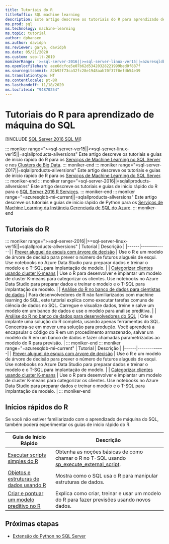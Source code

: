 ```yaml
---
title: Tutoriais do R
titleSuffix: SQL machine learning
description: Este artigo descreve os tutoriais do R para aprendizado de máquina do SQL. Saiba como executar scripts e criar modelos de machine learning.
ms.prod: sql
ms.technology: machine-learning
ms.topic: tutorial
author: dphansen
ms.author: davidph
ms.reviewer: garye, davidph
ms.date: 05/21/2020
ms.custom: seo-lt-2019
monikerRange: '>=sql-server-2016||>=sql-server-linux-ver15||=azuresqldb-mi-current||=sqlallproducts-allversions'
ms.openlocfilehash: aee6dcfce5e07b62d53420328221999bed0f887f
ms.sourcegitcommit: 82b92f73ca32fc28e1948aab70f37f0efdb54e39
ms.translationtype: HT
ms.contentlocale: pt-BR
ms.lasthandoff: 11/18/2020
ms.locfileid: "94870254"
---
```

# <a name="r-tutorials-for-sql-machine-learning"></a>Tutoriais do R para aprendizado de máquina do SQL
[!INCLUDE [SQL Server 2016 SQL MI](../../includes/applies-to-version/sqlserver2016-asdbmi.md)]

::: moniker range=">=sql-server-ver15||>=sql-server-linux-ver15||=sqlallproducts-allversions"
Este artigo descreve os tutoriais e guias de início rápido do R para os [Serviços de Machine Learning no SQL Server](../sql-server-machine-learning-services.md) e nos [Clusters de Big Data](../../big-data-cluster/machine-learning-services.md).
::: moniker-end
::: moniker range="=sql-server-2017||=sqlallproducts-allversions"
Este artigo descreve os tutoriais e guias de início rápido de R para os [Serviços de Machine Learning do SQL Server](../sql-server-machine-learning-services.md).
::: moniker-end
::: moniker range="=sql-server-2016||=sqlallproducts-allversions"
Este artigo descreve os tutoriais e guias de início rápido do R para o [SQL Server 2016 R Services](../r/sql-server-r-services.md).
::: moniker-end
::: moniker range="=azuresqldb-mi-current||=sqlallproducts-allversions"
Este artigo descreve os tutoriais e guias de início rápido de Python para os [Serviços de Machine Learning da Instância Gerenciada de SQL do Azure](/azure/azure-sql/managed-instance/machine-learning-services-overview).
::: moniker-end

<a name="bkmk_sqltutorials"></a>

## <a name="r-tutorials"></a>Tutoriais do R

::: moniker range=">=sql-server-2016||>=sql-server-linux-ver15||=sqlallproducts-allversions"
| Tutorial | Descrição |
|------|-------------|
| [Prever aluguel de esquis com árvore de decisão](r-predictive-model-introduction.md) | Use o R e um modelo de árvore de decisão para prever o número de futuros aluguéis de esqui. Use notebooks no Azure Data Studio para preparar dados e treinar o modelo e o T-SQL para implantação de modelo. |
| [Categorizar clientes usando cluster K-means](r-clustering-model-introduction.md) | Use o R para desenvolver e implantar um modelo de cluster K-means para categorizar os clientes. Use notebooks no Azure Data Studio para preparar dados e treinar o modelo e o T-SQL para implantação de modelo. |
| [Análise do R no banco de dados para cientistas de dados](../tutorials/walkthrough-data-science-end-to-end-walkthrough.md) | Para desenvolvedores de R não familiarizados com machine learning do SQL, este tutorial explica como executar tarefas comuns de ciência de dados no SQL. Carregue e visualize dados, treine e salve um modelo em um banco de dados e use o modelo para análise preditiva. |
| [Análise do R no banco de dados para desenvolvedores do SQL](../tutorials/r-taxi-classification-introduction.md) | Crie e implante uma solução do R completa, usando apenas ferramentas do SQL. Concentra-se em mover uma solução para produção. Você aprenderá a encapsular o código do R em um procedimento armazenado, salvar um modelo do R em um banco de dados e fazer chamadas parametrizadas ao modelo do R para previsão. |
::: moniker-end
::: moniker range="=azuresqldb-mi-current"
| Tutorial | Descrição |
|------|-------------|
| [Prever aluguel de esquis com árvore de decisão](r-predictive-model-introduction.md) | Use o R e um modelo de árvore de decisão para prever o número de futuros aluguéis de esqui. Use notebooks no Azure Data Studio para preparar dados e treinar o modelo e o T-SQL para implantação de modelo. |
| [Categorizar clientes usando cluster K-means](r-clustering-model-introduction.md) | Use o R para desenvolver e implantar um modelo de cluster K-means para categorizar os clientes. Use notebooks no Azure Data Studio para preparar dados e treinar o modelo e o T-SQL para implantação de modelo. |
::: moniker-end

## <a name="r-quickstarts"></a>Inícios rápidos do R

Se você não estiver familiarizado com o aprendizado de máquina do SQL, também poderá experimentar os guias de início rápido do R.

| Guia de Início Rápido | Descrição |
|-|-|
| [Executar scripts simples do R](quickstart-r-create-script.md) | Obtenha as noções básicas de como chamar o R no T-SQL usando [sp_execute_external_script](../../relational-databases/system-stored-procedures/sp-execute-external-script-transact-sql.md). |
| [Objetos e estruturas de dados usando R](quickstart-r-data-types-and-objects.md) | Mostra como o SQL usa o R para manipular estruturas de dados. |
| [Criar e pontuar um modelo preditivo no R](quickstart-r-data-types-and-objects.md) | Explica como criar, treinar e usar um modelo do R para fazer previsões usando novos dados. |

## <a name="next-steps"></a>Próximas etapas

+ [Extensão do Python no SQL Server](../concepts/extension-r.md)
